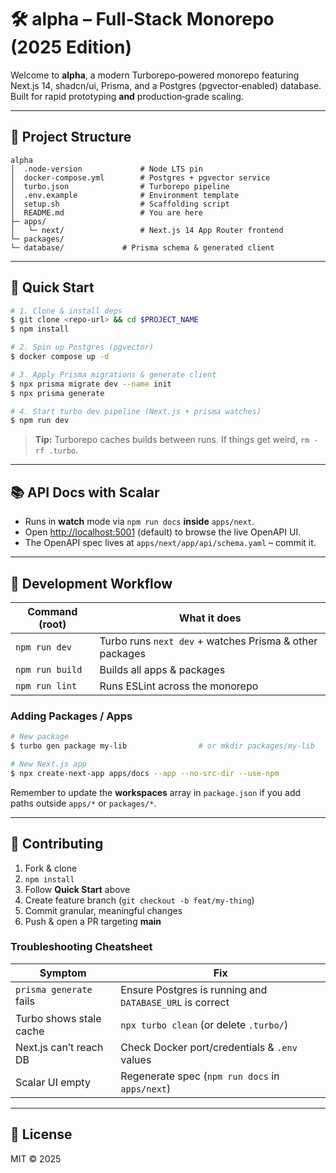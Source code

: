 # 🛠️ alpha – Full‑Stack Monorepo (2025 Edition)

Welcome to **alpha**, a modern Turborepo‑powered monorepo featuring Next.js 14, shadcn/ui, Prisma, and a Postgres (pgvector‑enabled) database. Built for rapid prototyping **and** production‑grade scaling.

---

## 📁 Project Structure

```
alpha
│  .node-version             # Node LTS pin
│  docker-compose.yml        # Postgres + pgvector service
│  turbo.json                # Turborepo pipeline
│  .env.example              # Environment template
│  setup.sh                  # Scaffolding script
│  README.md                 # You are here
├─ apps/
│   └─ next/                 # Next.js 14 App Router frontend
└─ packages/
└─ database/             # Prisma schema & generated client
```

---

## 🚀 Quick Start

```bash
# 1. Clone & install deps
$ git clone <repo-url> && cd $PROJECT_NAME
$ npm install

# 2. Spin up Postgres (pgvector)
$ docker compose up -d

# 3. Apply Prisma migrations & generate client
$ npx prisma migrate dev --name init
$ npx prisma generate

# 4. Start turbo dev pipeline (Next.js + prisma watches)
$ npm run dev
```

> **Tip:** Turborepo caches builds between runs. If things get weird, `rm -rf .turbo`.

---

## 📚 API Docs with Scalar

- Runs in **watch** mode via `npm run docs` **inside** `apps/next`.
- Open [http://localhost:5001](http://localhost:5001) (default) to browse the live OpenAPI UI.
- The OpenAPI spec lives at `apps/next/app/api/schema.yaml` – commit it.

---

## 🔄 Development Workflow

| Command (root)  | What it does                                            |
| --------------- | ------------------------------------------------------- |
| `npm run dev`   | Turbo runs `next dev` + watches Prisma & other packages |
| `npm run build` | Builds all apps & packages                              |
| `npm run lint`  | Runs ESLint across the monorepo                         |

### Adding Packages / Apps

```bash
# New package
$ turbo gen package my-lib                # or mkdir packages/my-lib

# New Next.js app
$ npx create-next-app apps/docs --app --no-src-dir --use-npm
```

Remember to update the **workspaces** array in `package.json` if you add paths outside `apps/*` or `packages/*`.

---

## 🤝 Contributing

1. Fork & clone
2. `npm install`
3. Follow **Quick Start** above
4. Create feature branch (`git checkout -b feat/my-thing`)
5. Commit granular, meaningful changes
6. Push & open a PR targeting **main**

### Troubleshooting Cheatsheet

| Symptom                 | Fix                                                      |
| ----------------------- | -------------------------------------------------------- |
| `prisma generate` fails | Ensure Postgres is running and `DATABASE_URL` is correct |
| Turbo shows stale cache | `npx turbo clean` (or delete `.turbo/`)                  |
| Next.js can’t reach DB  | Check Docker port/credentials & `.env` values            |
| Scalar UI empty         | Regenerate spec (`npm run docs` in `apps/next`)          |

---

## 📄 License

MIT © 2025
